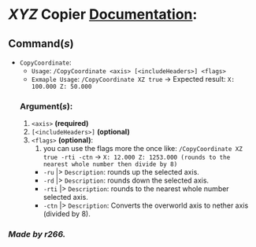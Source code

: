 # _XYZ_ Copier <u>Documentation</u>:

## Command(*s*)
- `CopyCoordinate`:
  - `Usage`: `/CopyCoordinate <axis> [<includeHeaders>] <flags>` 
  - `Exmaple Usage`: `/CopyCoordinate XZ true` -> Expected result: `X: 100.000 Z: 50.000`
  ### Argument(*s*):
    1. `<axis>` **(required)**
    2. `[<includeHeaders>]` **(optional)** 
    3. `<flags>` **(optional)**:
       1. you can use the flags more the once like: `/CopyCoordinate XZ true -rti -ctn` -> `X: 12.000 Z: 1253.000 (rounds to the nearest whole number then divide by 8)`
       - `-ru` |> `Description`: rounds up the selected axis.
       - `-rd` |> `Description`: rounds down the selected axis.
       - `-rti` |> `Description`: rounds to the nearest whole number selected axis.
       - `-ctn` |> `Description`: Converts the overworld axis to nether axis (divided by 8).


### _Made by r266._
